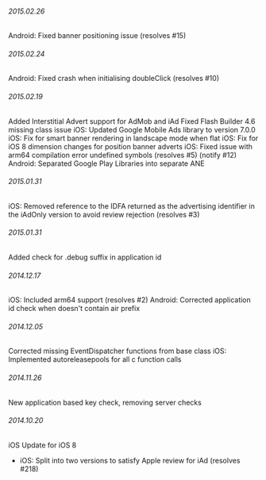 

###### 2015.02.26

Android: Fixed banner positioning issue (resolves #15)


###### 2015.02.24

Android: Fixed crash when initialising doubleClick (resolves #10)


###### 2015.02.19

Added Interstitial Advert support for AdMob and iAd 
Fixed Flash Builder 4.6 missing class issue
iOS: Updated Google Mobile Ads library to version 7.0.0
iOS: Fix for smart banner rendering in landscape mode when flat
iOS: Fix for iOS 8 dimension changes for position banner adverts
iOS: Fixed issue with arm64 compilation error undefined symbols (resolves #5) (notify #12)
Android: Separated Google Play Libraries into separate ANE


###### 2015.01.31

iOS: Removed reference to the IDFA returned as the advertising identifier in the iAdOnly version to avoid review rejection (resolves #3)


###### 2015.01.31

Added check for .debug suffix in application id


###### 2014.12.17

iOS: Included arm64 support (resolves #2) 
Android: Corrected application id check when doesn't contain air prefix 


###### 2014.12.05

Corrected missing EventDispatcher functions from base class
iOS: Implemented autoreleasepools for all c function calls


###### 2014.11.26

New application based key check, removing server checks


###### 2014.10.20
iOS Update for iOS 8
- iOS: Split into two versions to satisfy Apple review for iAd (resolves #218)
